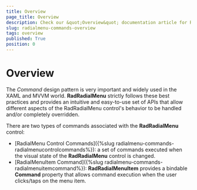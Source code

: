 ```yaml
---
title: Overview
page_title: Overview
description: Check our &quot;Overview&quot; documentation article for RadRadialMenu for UWP control.
slug: radialmenu-commands-overview
tags: overview
published: True
position: 0
---
```


# Overview

The *Command* design pattern is very important and widely used in the XAML and MVVM world.
**RadRadialMenu** strictly follows these best practices and provides an intuitive and easy-to-use set of APIs that allow different aspects
of the RadRadialMenu control's behavior to be handled and/or completely overridden.

There are two types of commands associated with the **RadRadialMenu** control:

* [RadialMenu Control Commands]({%slug radialmenu-commands-radialmenucontrolcommands%}): a set of commands executed when the visual state of the **RadRadialMenu** control is changed.
* [RadialMenuItem Command]({%slug radialmenu-commands-radialmenuitemcommand%}): **RadRadialMenuItem** provides a bindable **Command** property that allows command execution when the user clicks/taps on the menu item.

